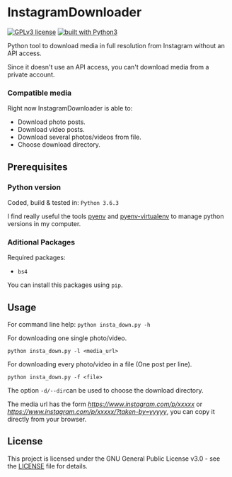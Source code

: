 # InstagramDownloader
[![GPLv3 license](https://img.shields.io/badge/license-GPLv3-blue.svg)](LICENSE)
[![built with Python3](https://img.shields.io/badge/built%20with-Python3-red.svg)](https://www.python.org/)

Python tool to download media in full resolution from Instagram without an API access.

Since it doesn't use an API access, you can't download media from a private account.
### Compatible media
Right now InstagramDownloader is able to:

* Download photo posts.
* Download video posts.
* Download several photos/videos from file.
* Choose download directory.

## Prerequisites
### Python version
Coded, build & tested in: `Python 3.6.3`
 
 I find really useful the tools [pyenv](https://github.com/pyenv/pyenv) and [pyenv-virtualenv](https://github.com/pyenv/pyenv-virtualenv) to manage python versions in my computer.

### Aditional Packages

Required packages:

- `bs4`

You can install this packages using `pip`.

## Usage

For command line help: `python insta_down.py -h`

For downloading one single photo/video.

`python insta_down.py -l <media_url>`

For downloading every photo/video in a file (One post per line).

`python insta_down.py -f <file>`

The option `-d/--dir`can be used to choose the download directory.

The media url has the form *https://www.instagram.com/p/xxxxx* or *https://www.instagram.com/p/xxxxx/?taken-by=yyyyy*, you can copy it directly from your browser. 

## License
This project is licensed under the GNU General Public License v3.0 - see the [LICENSE](LICENSE) file for details.
